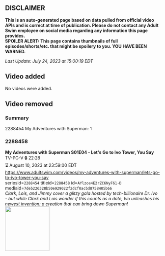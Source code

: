 ## DISCLAIMER
**This is an auto-generated page based on data pulled from official video APIs and is correct at time of publication. Please do not contact any Adult Swim employee on social media regarding any information this page provides.**  
**SPOILER ALERT: This page contains thumbnails of full episodes/shorts/etc. that might be spoilery to you. YOU HAVE BEEN WARNED.**  

_Last Update: July 24, 2023 at 15:00:19 EDT_
## Video added
No videos were added.  
## Video removed
### Summary
2288454 My Adventures with Superman: 1  
### 2288458
**My Adventures with Superman S01E04 - Let's Go to Ivo Tower, You Say**  
TV-PG-V 🔒 22:28  
⌛ August 10, 2023 at 23:59:00 EDT  
https://www.adultswim.com/videos/my-adventures-with-superman/lets-go-to-ivo-tower-you-say  
seriesid=`2288454` titleid=`2288458` id=`AYlzoe4E2rZC6NyF61-D` mediaid=`7deb226328b50e929022f2dcf0acbd8758405b66`  
_Clark, Lois, and Jimmy cover a glitzy gala hosted by tech-billionaire Dr. Ivo - but while Clark and Lois wonder if this counts as a date, Ivo unleashes his newest invention: a creation that can bring down Superman!_  
<a href="https://media.cdn.adultswim.com/uploads/20230720/thumbnails/2_23720108487-ASGenericThumb.png"><img src="https://media.cdn.adultswim.com/uploads/20230720/thumbnails/2_23720108487-ASGenericThumb.png" height="144px" /></a>
